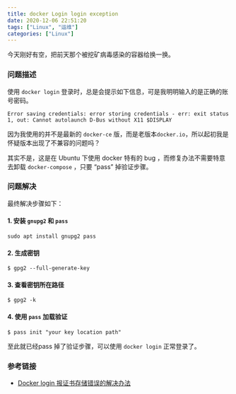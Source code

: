 ```yaml
---
title: docker Login login exception
date: 2020-12-06 22:51:20
tags: ["Linux", "运维"]
categories: ["Linux"]
---
```


今天刚好有空，把前天那个被挖矿病毒感染的容器给换一换。

<!-- more -->

### 问题描述

使用 `docker login` 登录时，总是会提示如下信息，可是我明明输入的是正确的账号密码。

```
Error saving credentials: error storing credentials - err: exit status 1, out: Cannot autolaunch D-Bus without X11 $DISPLAY
```

因为我使用的并不是最新的 `docker-ce` 版，而是老版本`docker.io`，所以起初我是怀疑版本出现了不兼容的问题吗？

其实不是，这是在 Ubuntu 下使用 docker 特有的 bug ，而修复办法不需要特意去卸载 `docker-compose` ，只要 “pass” 掉验证步骤。

### 问题解决
最终解决步骤如下：
#### 1. 安装 `gnupg2` 和 `pass`
```
sudo apt install gnupg2 pass
```

#### 2. 生成密钥
```
$ gpg2 --full-generate-key
```

#### 3. 查看密钥所在路径
```
$ gpg2 -k
```

#### 4. 使用 `pass` 加载验证
```
$ pass init "your key location path"
```

至此就已经pass 掉了验证步骤，可以使用 `docker login` 正常登录了。

### 参考链接
* [Docker login 报证书存储错误的解决办法](https://ug.epurs.com/post/docker-login-error-saving-credentials/)